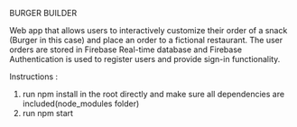 BURGER BUILDER 
   

Web app that allows users to interactively customize their order of a snack (Burger in this case) and place an order to a fictional restaurant.
The user orders are stored in Firebase Real-time database and Firebase Authentication is used to register users and provide sign-in functionality.


Instructions :
1. run npm install in the root directly and make sure all dependencies are included(node_modules folder)
2. run npm start 
